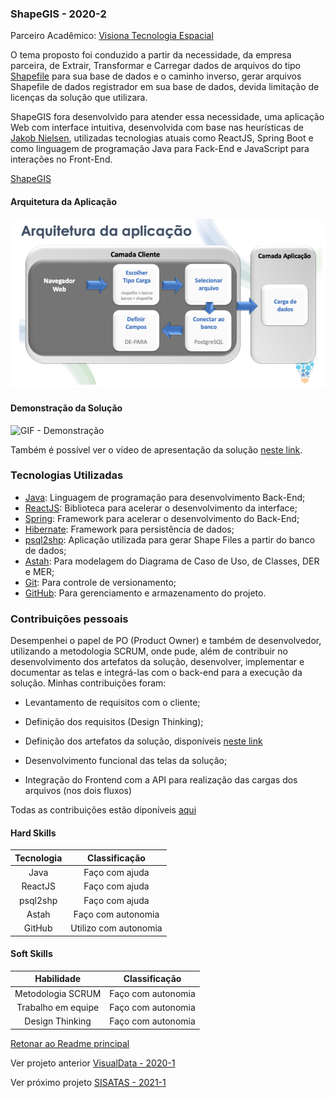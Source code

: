 ### ShapeGIS - 2020-2	

Parceiro Acadêmico: [Visiona Tecnologia Espacial](https://visionaespacial.com.br/)

​O tema proposto foi conduzido a partir da necessidade, da empresa parceira, de Extrair, Transformar e Carregar dados de arquivos do tipo [Shapefile](https://pt.wikipedia.org/wiki/Shapefile) para sua base de dados e o caminho inverso, gerar arquivos Shapefile de dados registrador em sua base de dados, devida limitação de licenças da solução que utilizara.

​ShapeGIS fora desenvolvido para atender essa necessidade, uma aplicação Web com interface intuitiva, desenvolvida com base nas heurísticas de [Jakob Nielsen](https://www.nngroup.com/people/jakob-nielsen/), utilizadas tecnologias atuais como ReactJS, Spring Boot e como linguagem de programação Java para Fack-End e JavaScript para interações no Front-End.

[ShapeGIS](https://github.com/BureauTech/Mini-ETL-Shapefile-to-PostGis)

#### Arquitetura da Aplicação

<div align="center">
  <img src="../imagens/arquitetura-2020-2.png" />
</div>

#### Demonstração da Solução

![GIF - Demonstração](https://github.com/BureauTech/Mini-ETL-Shapefile-to-PostGis/blob/sprint-4/assets/images/gif/demo-sprint-4.gif)

Também é possível ver o vídeo de apresentação da solução [neste link](hhttps://www.youtube.com/watch?v=Vg5b7eITRV8).

### Tecnologias Utilizadas

- [Java](https://www.java.com/pt-BR/): Linguagem de programação para desenvolvimento Back-End;	
- [ReactJS](https://reactjs.org/): Biblioteca para acelerar o desenvolvimento da interface;	
- [Spring](https://spring.io/): Framework para acelerar o desenvolvimento do Back-End;	
- [Hibernate](https://hibernate.org/): Framework para persistência de dados;
- [psql2shp](https://postgis.net/): Aplicação utilizada para gerar Shape Files a partir do banco de dados;	
- [Astah](https://astah.net/): Para modelagem do Diagrama de Caso de Uso, de Classes, DER e MER;	
- [Git](https://git-scm.com/): Para controle de versionamento;	
- [GitHub](https://github.com/): Para gerenciamento e armazenamento do projeto.	

### Contribuições pessoais

​Desempenhei o papel de PO (Product Owner) e também de desenvolvedor, utilizando a metodologia SCRUM, onde pude, além de contribuir no desenvolvimento dos artefatos da solução, desenvolver, implementar e documentar as telas e integrá-las com o back-end para a execução da solução. Minhas contribuições foram:

- Levantamento de requisitos com o cliente;

- Definição dos requisitos (Design Thinking);
  
- Definição dos artefatos da solução, disponíveis [neste link](https://github.com/BureauTech/Mini-ETL-Shapefile-to-PostGis/tree/sprint-4/docs)

- Desenvolvimento funcional das telas da solução;

- Integração do Frontend com a API para realização das cargas dos arquivos (nos dois fluxos)

Todas as contribuições estão diponíveis [aqui](https://github.com/BureauTech/Mini-ETL-Shapefile-to-PostGis/blob/sprint-4/docs/Contribui%C3%A7%C3%B5es%20da%20Equipe_v6.pdf)

#### Hard Skills

|      Tecnologia      |   Classificação   |
| :------------------: | :---------------: |
|         Java         |  Faço com ajuda   |
|       ReactJS        |  Faço com ajuda   |
|       psql2shp       |  Faço com ajuda   |
|        Astah         | Faço com autonomia |
|        GitHub        | Utilizo com autonomia |

#### Soft Skills

|     Habilidade     |   Classificação    |
| :----------------: | :----------------: |
| Metodologia SCRUM  | Faço com autonomia |
| Trabalho em equipe | Faço com autonomia |
|  Design Thinking   | Faço com autonomia |

[Retonar ao Readme principal](https://github.com/charles-ramos/Portfolio-Charles-Ferreira-Ramos)

Ver projeto anterior [VisualData - 2020-1](https://github.com/charles-ramos/Portfolio-Charles-Ferreira-Ramos/blob/master/Projetos/VisualData.md)

Ver próximo projeto [SISATAS - 2021-1](https://github.com/charles-ramos/Portfolio-Charles-Ferreira-Ramos/blob/master/Projetos/SISATAS.md)